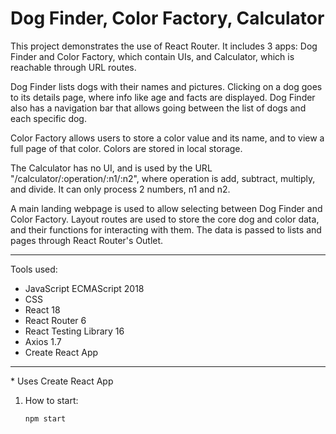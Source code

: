 # Dog Finder, Color Factory, Calculator

This project demonstrates the use of React Router. It includes 3 apps: Dog Finder and Color Factory, which contain UIs, and Calculator, which is reachable through URL routes.

Dog Finder lists dogs with their names and pictures. Clicking on a dog goes to its details page, where info like age and facts are displayed.
Dog Finder also has a navigation bar that allows going between the list of dogs and each specific dog.

Color Factory allows users to store a color value and its name, and to view a full page of that color. Colors are stored in local storage.

The Calculator has no UI, and is used by the URL "/calculator/:operation/:n1/:n2", where operation is add, subtract, multiply, and divide. It can only process 2 numbers, n1 and n2.

A main landing webpage is used to allow selecting between Dog Finder and Color Factory. Layout routes are used to store the core dog and color data, and their functions for interacting with them. The data is passed to lists and pages through React Router's Outlet.

---

Tools used:

- JavaScript ECMAScript 2018
- CSS
- React 18
- React Router 6
- React Testing Library 16
- Axios 1.7
- Create React App

---

\* Uses Create React App

1. How to start:

   ```
   npm start
   ```
